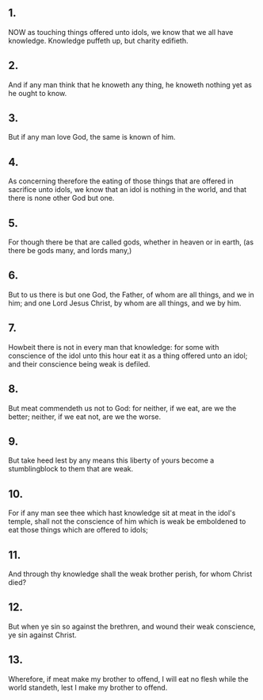 ## 1.
NOW as touching things offered unto idols, we know that we all have knowledge. Knowledge puffeth up, but charity edifieth.
## 2.
And if any man think that he knoweth any thing, he knoweth nothing yet as he ought to know.
## 3.
But if any man love God, the same is known of him.
## 4.
As concerning therefore the eating of those things that are offered in sacrifice unto idols, we know that an idol is nothing in the world, and that there is none other God but one.
## 5.
For though there be that are called gods, whether in heaven or in earth, (as there be gods many, and lords many,)
## 6.
But to us there is but one God, the Father, of whom are all things, and we in him; and one Lord Jesus Christ, by whom are all things, and we by him.
## 7.
Howbeit there is not in every man that knowledge: for some with conscience of the idol unto this hour eat it as a thing offered unto an idol; and their conscience being weak is defiled.
## 8.
But meat commendeth us not to God: for neither, if we eat, are we the better; neither, if we eat not, are we the worse.
## 9.
But take heed lest by any means this liberty of yours become a stumblingblock to them that are weak.
## 10.
For if any man see thee which hast knowledge sit at meat in the idol's temple, shall not the conscience of him which is weak be emboldened to eat those things which are offered to idols;
## 11.
And through thy knowledge shall the weak brother perish, for whom Christ died?
## 12.
But when ye sin so against the brethren, and wound their weak conscience, ye sin against Christ.
## 13.
Wherefore, if meat make my brother to offend, I will eat no flesh while the world standeth, lest I make my brother to offend.
